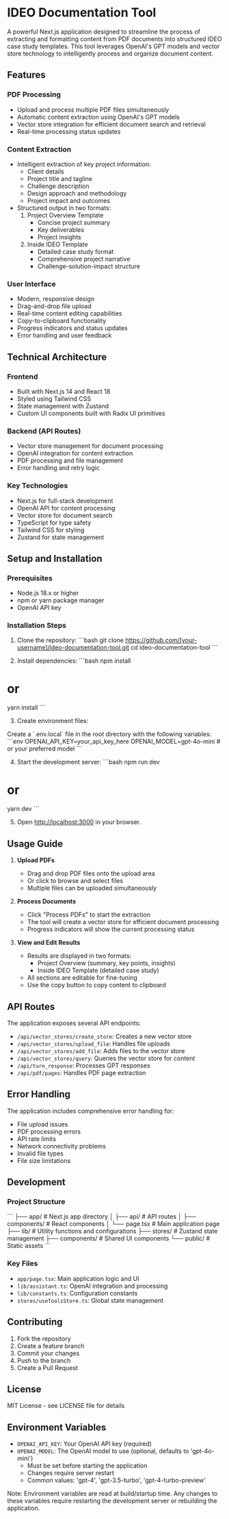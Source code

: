 # IDEO Documentation Tool

A powerful Next.js application designed to streamline the process of extracting and formatting content from PDF documents into structured IDEO case study templates. This tool leverages OpenAI's GPT models and vector store technology to intelligently process and organize document content.

## Features

### PDF Processing
- Upload and process multiple PDF files simultaneously
- Automatic content extraction using OpenAI's GPT models
- Vector store integration for efficient document search and retrieval
- Real-time processing status updates

### Content Extraction
- Intelligent extraction of key project information:
  - Client details
  - Project title and tagline
  - Challenge description
  - Design approach and methodology
  - Project impact and outcomes
- Structured output in two formats:
  1. Project Overview Template
     - Concise project summary
     - Key deliverables
     - Project insights
  2. Inside IDEO Template
     - Detailed case study format
     - Comprehensive project narrative
     - Challenge-solution-impact structure

### User Interface
- Modern, responsive design
- Drag-and-drop file upload
- Real-time content editing capabilities
- Copy-to-clipboard functionality
- Progress indicators and status updates
- Error handling and user feedback

## Technical Architecture

### Frontend
- Built with Next.js 14 and React 18
- Styled using Tailwind CSS
- State management with Zustand
- Custom UI components built with Radix UI primitives

### Backend (API Routes)
- Vector store management for document processing
- OpenAI integration for content extraction
- PDF processing and file management
- Error handling and retry logic

### Key Technologies
- Next.js for full-stack development
- OpenAI API for content processing
- Vector store for document search
- TypeScript for type safety
- Tailwind CSS for styling
- Zustand for state management

## Setup and Installation

### Prerequisites
- Node.js 18.x or higher
- npm or yarn package manager
- OpenAI API key

### Installation Steps

1. Clone the repository:
\`\`\`bash
git clone https://github.com/[your-username]/ideo-documentation-tool.git
cd ideo-documentation-tool
\`\`\`

2. Install dependencies:
\`\`\`bash
npm install
# or
yarn install
\`\`\`

3. Create environment files:

Create a \`.env.local\` file in the root directory with the following variables:
\`\`\`env
OPENAI_API_KEY=your_api_key_here
OPENAI_MODEL=gpt-4o-mini  # or your preferred model
\`\`\`

4. Start the development server:
\`\`\`bash
npm run dev
# or
yarn dev
\`\`\`

5. Open [http://localhost:3000](http://localhost:3000) in your browser.

## Usage Guide

1. **Upload PDFs**
   - Drag and drop PDF files onto the upload area
   - Or click to browse and select files
   - Multiple files can be uploaded simultaneously

2. **Process Documents**
   - Click "Process PDFs" to start the extraction
   - The tool will create a vector store for efficient document processing
   - Progress indicators will show the current processing status

3. **View and Edit Results**
   - Results are displayed in two formats:
     - Project Overview (summary, key points, insights)
     - Inside IDEO Template (detailed case study)
   - All sections are editable for fine-tuning
   - Use the copy button to copy content to clipboard

## API Routes

The application exposes several API endpoints:

- `/api/vector_stores/create_store`: Creates a new vector store
- `/api/vector_stores/upload_file`: Handles file uploads
- `/api/vector_stores/add_file`: Adds files to the vector store
- `/api/vector_stores/query`: Queries the vector store for content
- `/api/turn_response`: Processes GPT responses
- `/api/pdf/pages`: Handles PDF page extraction

## Error Handling

The application includes comprehensive error handling for:
- File upload issues
- PDF processing errors
- API rate limits
- Network connectivity problems
- Invalid file types
- File size limitations

## Development

### Project Structure
\`\`\`
├── app/                  # Next.js app directory
│   ├── api/             # API routes
│   ├── components/      # React components
│   └── page.tsx         # Main application page
├── lib/                 # Utility functions and configurations
├── stores/              # Zustand state management
├── components/          # Shared UI components
└── public/             # Static assets
\`\`\`

### Key Files
- `app/page.tsx`: Main application logic and UI
- `lib/assistant.ts`: OpenAI integration and processing
- `lib/constants.ts`: Configuration constants
- `stores/useToolsStore.ts`: Global state management

## Contributing

1. Fork the repository
2. Create a feature branch
3. Commit your changes
4. Push to the branch
5. Create a Pull Request

## License

MIT License - see LICENSE file for details

## Environment Variables

- `OPENAI_API_KEY`: Your OpenAI API key (required)
- `OPENAI_MODEL`: The OpenAI model to use (optional, defaults to 'gpt-4o-mini')
  - Must be set before starting the application
  - Changes require server restart
  - Common values: 'gpt-4', 'gpt-3.5-turbo', 'gpt-4-turbo-preview'

Note: Environment variables are read at build/startup time. Any changes to these variables require restarting the development server or rebuilding the application. 